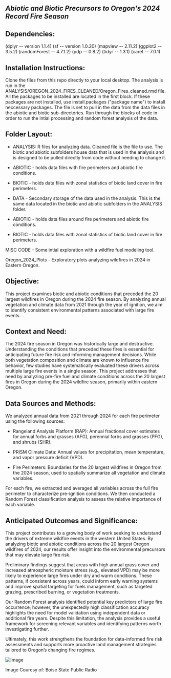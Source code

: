 ## ***Abiotic and Biotic Precursors to Oregon's 2024 Record Fire Season*** 

## **Dependencies:**
(dplyr -- version 1.1.4)
(sf -- version 1.0.20)
(mapview -- 2.11.2)
(ggplot2 -- 3.5.2)
(randomForest -- 4.7.1.2)
(pdp -- 0.8.2)
(tidyr -- 1.3.1)
(caret -- 7.0.1)

## **Installation Instructions:**
Clone the files from this repo directly to your local desktop. The analysis is run in the ANALYSIS/OREGON_2024_FIRES_CLEANED/Oregon_Fires_cleaned.rmd file. All the packages to be installed are located in the first block. If these packages are not installed, use install.packages ("package name") to install neccessary packages. The file is set to pull in the data from the data files in the abiotic and biotic sub-directories. Run through the blocks of code in order to run the intial processing and random forest analysis of the data. 

## **Folder Layout:** 

- ANALYSIS: R files for analyzing data. Cleaned file is the file to use. The biotic and abiotic subfolders house data that is used in the analysis and is designed to be pulled directly from code without needing to change it.
-  ABIOTIC - holds data files with fire perimeters and abiotic fire conditions.
-  BIOTIC - holds data files with zonal statistics of biotic land cover in fire perimeters.

- DATA - Secondary storage of the data used in the analysis. This is the same data located in the biotic and abiotic subfolders in the ANALYSIS folder.
-  ABIOTIC - holds data files around fire perimeters and abiotic fire conditions.
-  BIOTIC - holds data files with zonal statistics of biotic land cover in fire perimeters.
  
MISC CODE - Some intial exploration with a wildfire fuel modeling tool.

Oregon_2024_Plots - Exploratory plots analyzing wildfires in 2024 in Eastern Oregon.

## **Objective:**
This project examines biotic and abiotic conditions that preceded the 20 largest wildfires in Oregon during the 2024 fire season. By analyzing annual vegetation and climate data from 2021 through the year of ignition, we aim to identify consistent environmental patterns associated with large fire events.

## **Context and Need:**
The 2024 fire season in Oregon was historically large and destructive. Understanding the conditions that preceded these fires is essential for anticipating future fire risk and informing management decisions. While both vegetation composition and climate are known to influence fire behavior, few studies have systematically evaluated these drivers across multiple large fire events in a single season. This project addresses that need by analyzing pre-fire fuel and climate conditions across the 20 largest fires in Oregon during the 2024 wildfire season, primarily within eastern Oregon. 

## **Data Sources and Methods:**
We analyzed annual data from 2021 through 2024 for each fire perimeter using the following sources:

- Rangeland Analysis Platform (RAP): Annual fractional cover estimates for annual forbs and grasses (AFG), perennial forbs and grasses (PFG), and shrubs (SHR).

- PRISM Climate Data: Annual values for precipitation, mean temperature, and vapor pressure deficit (VPD).

- Fire Perimeters: Boundaries for the 20 largest wildfires in Oregon from the 2024 season, used to spatially summarize all vegetation and climate variables.

For each fire, we extracted and averaged all variables across the full fire perimeter to characterize pre-ignition conditions. We then conducted a Random Forest classification analysis to assess the relative importance of each variable.

## **Anticipated Outcomes and Significance:**
This project contributes to a growing body of work seeking to understand the drivers of extreme wildfire events in the western United States. By analyzing biotic and abiotic conditions across the 20 largest Oregon wildfires of 2024, our results offer insight into the environmental precursors that may elevate large fire risk.

Preliminary findings suggest that areas with high annual grass cover and increased atmospheric moisture stress (e.g., elevated VPD) may be more likely to experience large fires under dry and warm conditions. These patterns, if consistent across years, could inform early warning systems and improve spatial targeting for fuels management, such as targeted grazing, prescribed burning, or vegetation treatments.

Our Random Forest analysis identified potential key predictors of large fire occurrence; however, the unexpectedly high classification accuracy highlights the need for model validation using independent data or additional fire years. Despite this limitation, the analysis provides a useful framework for screening relevant variables and identifying patterns worth investigating further.

Ultimately, this work strengthens the foundation for data-informed fire risk assessments and supports more proactive land management strategies tailored to Oregon’s changing fire regimes.

![image](https://github.com/user-attachments/assets/bc507067-18bc-4d29-a693-eb040b91480c)

Image Couresy of: Boise State Public Radio 


